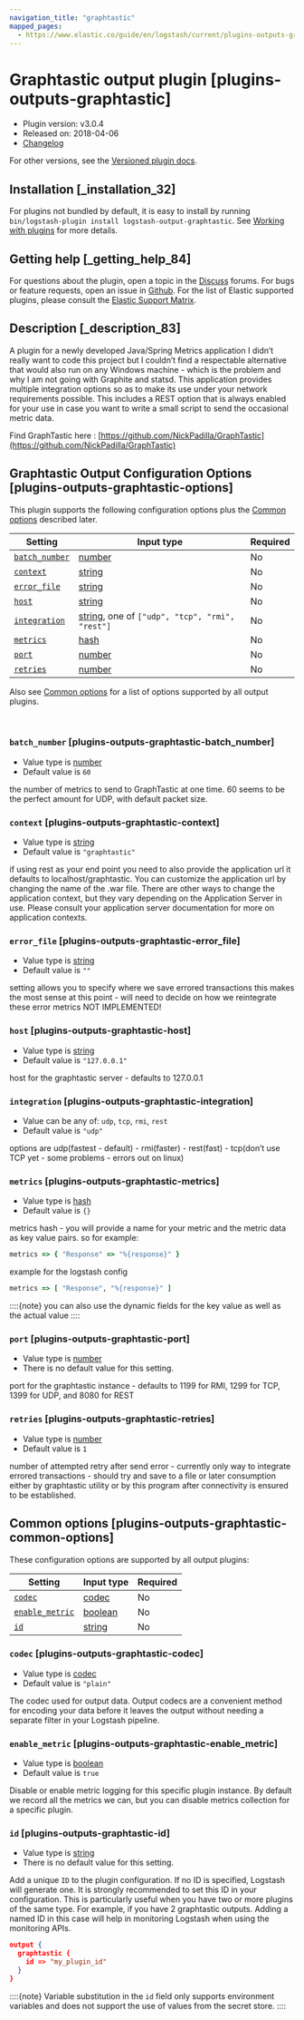 ```yaml
---
navigation_title: "graphtastic"
mapped_pages:
  - https://www.elastic.co/guide/en/logstash/current/plugins-outputs-graphtastic.html
---
```


# Graphtastic output plugin [plugins-outputs-graphtastic]


* Plugin version: v3.0.4
* Released on: 2018-04-06
* [Changelog](https://github.com/logstash-plugins/logstash-output-graphtastic/blob/v3.0.4/CHANGELOG.md)

For other versions, see the [Versioned plugin docs](https://www.elastic.co/guide/en/logstash-versioned-plugins/current/output-graphtastic-index.md).

## Installation [_installation_32]

For plugins not bundled by default, it is easy to install by running `bin/logstash-plugin install logstash-output-graphtastic`. See [Working with plugins](https://www.elastic.co/guide/en/logstash/current/working-with-plugins.html) for more details.


## Getting help [_getting_help_84]

For questions about the plugin, open a topic in the [Discuss](http://discuss.elastic.co) forums. For bugs or feature requests, open an issue in [Github](https://github.com/logstash-plugins/logstash-output-graphtastic). For the list of Elastic supported plugins, please consult the [Elastic Support Matrix](https://www.elastic.co/support/matrix#logstash_plugins).


## Description [_description_83]

A plugin for a newly developed Java/Spring Metrics application I didn’t really want to code this project but I couldn’t find a respectable alternative that would also run on any Windows machine - which is the problem and why I am not going with Graphite and statsd.  This application provides multiple integration options so as to make its use under your network requirements possible. This includes a REST option that is always enabled for your use in case you want to write a small script to send the occasional metric data.

Find GraphTastic here : [https://github.com/NickPadilla/GraphTastic](https://github.com/NickPadilla/GraphTastic)


## Graphtastic Output Configuration Options [plugins-outputs-graphtastic-options]

This plugin supports the following configuration options plus the [Common options](plugins-outputs-graphtastic.md#plugins-outputs-graphtastic-common-options) described later.

| Setting | Input type | Required |
| --- | --- | --- |
| [`batch_number`](plugins-outputs-graphtastic.md#plugins-outputs-graphtastic-batch_number) | [number](introduction.md#number) | No |
| [`context`](plugins-outputs-graphtastic.md#plugins-outputs-graphtastic-context) | [string](introduction.md#string) | No |
| [`error_file`](plugins-outputs-graphtastic.md#plugins-outputs-graphtastic-error_file) | [string](introduction.md#string) | No |
| [`host`](plugins-outputs-graphtastic.md#plugins-outputs-graphtastic-host) | [string](introduction.md#string) | No |
| [`integration`](plugins-outputs-graphtastic.md#plugins-outputs-graphtastic-integration) | [string](introduction.md#string), one of `["udp", "tcp", "rmi", "rest"]` | No |
| [`metrics`](plugins-outputs-graphtastic.md#plugins-outputs-graphtastic-metrics) | [hash](introduction.md#hash) | No |
| [`port`](plugins-outputs-graphtastic.md#plugins-outputs-graphtastic-port) | [number](introduction.md#number) | No |
| [`retries`](plugins-outputs-graphtastic.md#plugins-outputs-graphtastic-retries) | [number](introduction.md#number) | No |

Also see [Common options](plugins-outputs-graphtastic.md#plugins-outputs-graphtastic-common-options) for a list of options supported by all output plugins.

 

### `batch_number` [plugins-outputs-graphtastic-batch_number]

* Value type is [number](introduction.md#number)
* Default value is `60`

the number of metrics to send to GraphTastic at one time. 60 seems to be the perfect amount for UDP, with default packet size.


### `context` [plugins-outputs-graphtastic-context]

* Value type is [string](introduction.md#string)
* Default value is `"graphtastic"`

if using rest as your end point you need to also provide the application url it defaults to localhost/graphtastic.  You can customize the application url by changing the name of the .war file.  There are other ways to change the application context, but they vary depending on the Application Server in use. Please consult your application server documentation for more on application contexts.


### `error_file` [plugins-outputs-graphtastic-error_file]

* Value type is [string](introduction.md#string)
* Default value is `""`

setting allows you to specify where we save errored transactions this makes the most sense at this point - will need to decide on how we reintegrate these error metrics NOT IMPLEMENTED!


### `host` [plugins-outputs-graphtastic-host]

* Value type is [string](introduction.md#string)
* Default value is `"127.0.0.1"`

host for the graphtastic server - defaults to 127.0.0.1


### `integration` [plugins-outputs-graphtastic-integration]

* Value can be any of: `udp`, `tcp`, `rmi`, `rest`
* Default value is `"udp"`

options are udp(fastest - default) - rmi(faster) - rest(fast) - tcp(don’t use TCP yet - some problems - errors out on linux)


### `metrics` [plugins-outputs-graphtastic-metrics]

* Value type is [hash](introduction.md#hash)
* Default value is `{}`

metrics hash - you will provide a name for your metric and the metric data as key value pairs.  so for example:

```ruby
metrics => { "Response" => "%{response}" }
```

example for the logstash config

```ruby
metrics => [ "Response", "%{response}" ]
```

::::{note} 
you can also use the dynamic fields for the key value as well as the actual value
::::



### `port` [plugins-outputs-graphtastic-port]

* Value type is [number](introduction.md#number)
* There is no default value for this setting.

port for the graphtastic instance - defaults to 1199 for RMI, 1299 for TCP, 1399 for UDP, and 8080 for REST


### `retries` [plugins-outputs-graphtastic-retries]

* Value type is [number](introduction.md#number)
* Default value is `1`

number of attempted retry after send error - currently only way to integrate errored transactions - should try and save to a file or later consumption either by graphtastic utility or by this program after connectivity is ensured to be established.



## Common options [plugins-outputs-graphtastic-common-options]

These configuration options are supported by all output plugins:

| Setting | Input type | Required |
| --- | --- | --- |
| [`codec`](plugins-outputs-graphtastic.md#plugins-outputs-graphtastic-codec) | [codec](https://www.elastic.co/guide/en/logstash/current/configuration-file-structure.html#codec) | No |
| [`enable_metric`](plugins-outputs-graphtastic.md#plugins-outputs-graphtastic-enable_metric) | [boolean](https://www.elastic.co/guide/en/logstash/current/configuration-file-structure.html#boolean) | No |
| [`id`](plugins-outputs-graphtastic.md#plugins-outputs-graphtastic-id) | [string](https://www.elastic.co/guide/en/logstash/current/configuration-file-structure.html#string) | No |

### `codec` [plugins-outputs-graphtastic-codec]

* Value type is [codec](https://www.elastic.co/guide/en/logstash/current/configuration-file-structure.html#codec)
* Default value is `"plain"`

The codec used for output data. Output codecs are a convenient method for encoding your data before it leaves the output without needing a separate filter in your Logstash pipeline.


### `enable_metric` [plugins-outputs-graphtastic-enable_metric]

* Value type is [boolean](https://www.elastic.co/guide/en/logstash/current/configuration-file-structure.html#boolean)
* Default value is `true`

Disable or enable metric logging for this specific plugin instance. By default we record all the metrics we can, but you can disable metrics collection for a specific plugin.


### `id` [plugins-outputs-graphtastic-id]

* Value type is [string](https://www.elastic.co/guide/en/logstash/current/configuration-file-structure.html#string)
* There is no default value for this setting.

Add a unique `ID` to the plugin configuration. If no ID is specified, Logstash will generate one. It is strongly recommended to set this ID in your configuration. This is particularly useful when you have two or more plugins of the same type. For example, if you have 2 graphtastic outputs. Adding a named ID in this case will help in monitoring Logstash when using the monitoring APIs.

```json
output {
  graphtastic {
    id => "my_plugin_id"
  }
}
```

::::{note} 
Variable substitution in the `id` field only supports environment variables and does not support the use of values from the secret store.
::::





